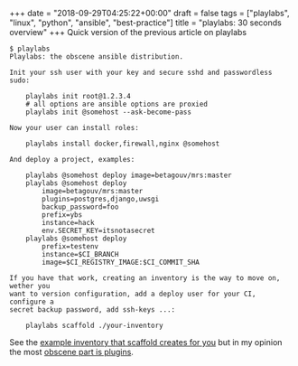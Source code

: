 +++
date = "2018-09-29T04:25:22+00:00"
draft = false
tags = ["playlabs", "linux", "python", "ansible", "best-practice"]
title = "playlabs: 30 seconds overview"
+++
Quick version of the previous article on playlabs

```
$ playlabs 
Playlabs: the obscene ansible distribution.

Init your ssh user with your key and secure sshd and passwordless sudo:

    playlabs init root@1.2.3.4
    # all options are ansible options are proxied
    playlabs init @somehost --ask-become-pass

Now your user can install roles:

    playlabs install docker,firewall,nginx @somehost

And deploy a project, examples:

    playlabs @somehost deploy image=betagouv/mrs:master
    playlabs @somehost deploy
        image=betagouv/mrs:master
        plugins=postgres,django,uwsgi
        backup_password=foo
        prefix=ybs
        instance=hack
        env.SECRET_KEY=itsnotasecret
    playlabs @somehost deploy
        prefix=testenv
        instance=$CI_BRANCH
        image=$CI_REGISTRY_IMAGE:$CI_COMMIT_SHA

If you have that work, creating an inventory is the way to move on, wether you
want to version configuration, add a deploy user for your CI, configure a
secret backup password, add ssh-keys ...:

    playlabs scaffold ./your-inventory
```

See the [example inventory that scaffold creates for you](https://yourlabs.io/oss/playlabs/tree/master/playlabs/inventory_template) but in my opinion the most [obscene part is plugins](https://yourlabs.io/oss/playlabs/tree/master/playlabs/plugins).